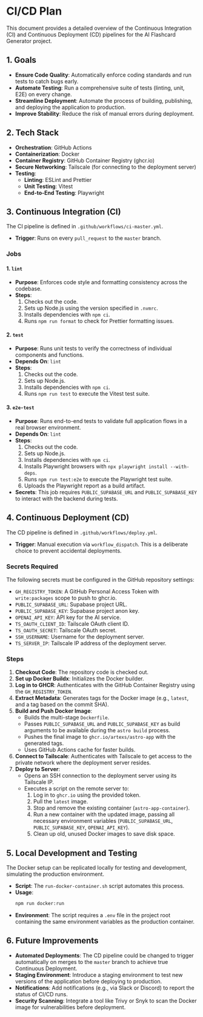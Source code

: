 # CI/CD Plan

This document provides a detailed overview of the Continuous Integration (CI) and Continuous Deployment (CD) pipelines for the AI Flashcard Generator project.

## 1. Goals

- **Ensure Code Quality**: Automatically enforce coding standards and run tests to catch bugs early.
- **Automate Testing**: Run a comprehensive suite of tests (linting, unit, E2E) on every change.
- **Streamline Deployment**: Automate the process of building, publishing, and deploying the application to production.
- **Improve Stability**: Reduce the risk of manual errors during deployment.

## 2. Tech Stack

- **Orchestration**: GitHub Actions
- **Containerization**: Docker
- **Container Registry**: GitHub Container Registry (ghcr.io)
- **Secure Networking**: Tailscale (for connecting to the deployment server)
- **Testing**:
  - **Linting**: ESLint and Prettier
  - **Unit Testing**: Vitest
  - **End-to-End Testing**: Playwright

## 3. Continuous Integration (CI)

The CI pipeline is defined in `.github/workflows/ci-master.yml`.

- **Trigger**: Runs on every `pull_request` to the `master` branch.

### Jobs

#### 1. `lint`
- **Purpose**: Enforces code style and formatting consistency across the codebase.
- **Steps**:
  1. Checks out the code.
  2. Sets up Node.js using the version specified in `.nvmrc`.
  3. Installs dependencies with `npm ci`.
  4. Runs `npm run format` to check for Prettier formatting issues.

#### 2. `test`
- **Purpose**: Runs unit tests to verify the correctness of individual components and functions.
- **Depends On**: `lint`
- **Steps**:
  1. Checks out the code.
  2. Sets up Node.js.
  3. Installs dependencies with `npm ci`.
  4. Runs `npm run test` to execute the Vitest test suite.

#### 3. `e2e-test`
- **Purpose**: Runs end-to-end tests to validate full application flows in a real browser environment.
- **Depends On**: `lint`
- **Steps**:
  1. Checks out the code.
  2. Sets up Node.js.
  3. Installs dependencies with `npm ci`.
  4. Installs Playwright browsers with `npx playwright install --with-deps`.
  5. Runs `npm run test:e2e` to execute the Playwright test suite.
  6. Uploads the Playwright report as a build artifact.
- **Secrets**: This job requires `PUBLIC_SUPABASE_URL` and `PUBLIC_SUPABASE_KEY` to interact with the backend during tests.

## 4. Continuous Deployment (CD)

The CD pipeline is defined in `.github/workflows/deploy.yml`.

- **Trigger**: Manual execution via `workflow_dispatch`. This is a deliberate choice to prevent accidental deployments.

### Secrets Required

The following secrets must be configured in the GitHub repository settings:
- `GH_REGISTRY_TOKEN`: A GitHub Personal Access Token with `write:packages` scope to push to ghcr.io.
- `PUBLIC_SUPABASE_URL`: Supabase project URL.
- `PUBLIC_SUPABASE_KEY`: Supabase project anon key.
- `OPENAI_API_KEY`: API key for the AI service.
- `TS_OAUTH_CLIENT_ID`: Tailscale OAuth client ID.
- `TS_OAUTH_SECRET`: Tailscale OAuth secret.
- `SSH_USERNAME`: Username for the deployment server.
- `TS_SERVER_IP`: Tailscale IP address of the deployment server.

### Steps

1.  **Checkout Code**: The repository code is checked out.
2.  **Set up Docker Buildx**: Initializes the Docker builder.
3.  **Log in to GHCR**: Authenticates with the GitHub Container Registry using the `GH_REGISTRY_TOKEN`.
4.  **Extract Metadata**: Generates tags for the Docker image (e.g., `latest`, and a tag based on the commit SHA).
5.  **Build and Push Docker Image**:
    - Builds the multi-stage `Dockerfile`.
    - Passes `PUBLIC_SUPABASE_URL` and `PUBLIC_SUPABASE_KEY` as build arguments to be available during the `astro build` process.
    - Pushes the final image to `ghcr.io/artexs/astro-app` with the generated tags.
    - Uses GitHub Actions cache for faster builds.
6.  **Connect to Tailscale**: Authenticates with Tailscale to get access to the private network where the deployment server resides.
7.  **Deploy to Server**:
    - Opens an SSH connection to the deployment server using its Tailscale IP.
    - Executes a script on the remote server to:
      1.  Log in to `ghcr.io` using the provided token.
      2.  Pull the `latest` image.
      3.  Stop and remove the existing container (`astro-app-container`).
      4.  Run a new container with the updated image, passing all necessary environment variables (`PUBLIC_SUPABASE_URL`, `PUBLIC_SUPABASE_KEY`, `OPENAI_API_KEY`).
      5.  Clean up old, unused Docker images to save disk space.

## 5. Local Development and Testing

The Docker setup can be replicated locally for testing and development, simulating the production environment.

- **Script**: The `run-docker-container.sh` script automates this process.
- **Usage**:
  ```bash
  npm run docker:run
  ```
- **Environment**: The script requires a `.env` file in the project root containing the same environment variables as the production container.

## 6. Future Improvements

- **Automated Deployments**: The CD pipeline could be changed to trigger automatically on merges to the `master` branch to achieve true Continuous Deployment.
- **Staging Environment**: Introduce a staging environment to test new versions of the application before deploying to production.
- **Notifications**: Add notifications (e.g., via Slack or Discord) to report the status of CI/CD runs.
- **Security Scanning**: Integrate a tool like Trivy or Snyk to scan the Docker image for vulnerabilities before deployment.
